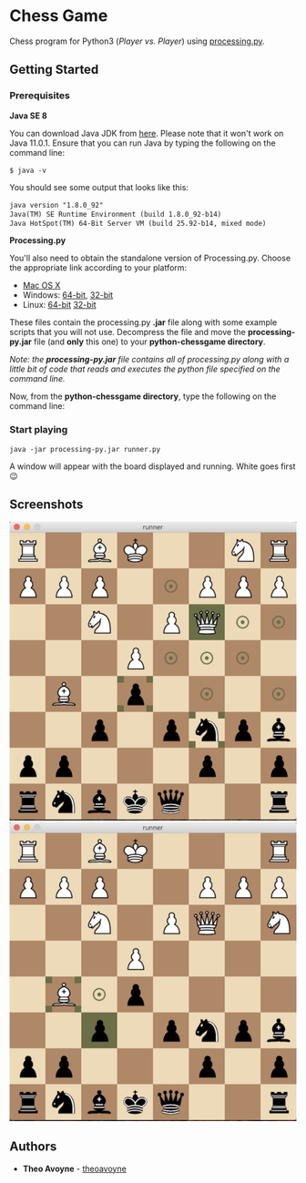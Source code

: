 # Chess Game

Chess program for Python3 (*Player vs. Player*) using [processing.py](https://py.processing.org/).

## Getting Started

### Prerequisites

**Java SE 8**

You can download Java JDK from [here](https://www.oracle.com/technetwork/java/javase/downloads/index.html). Please note that it won't work on Java 11.0.1. Ensure that you can run Java by typing the following on the command line:

```
$ java -v
```

You should see some output that looks like this:

```
java version "1.8.0_92"
Java(TM) SE Runtime Environment (build 1.8.0_92-b14)
Java HotSpot(TM) 64-Bit Server VM (build 25.92-b14, mixed mode)
```
**Processing.py**

You'll also need to obtain the standalone version of Processing.py. Choose the appropriate link according to your platform:

* [Mac OS X](http://py.processing.org/processing.py-macosx.tgz)
* Windows: [64-bit](http://py.processing.org/processing.py-windows64.zip), [32-bit](http://py.processing.org/processing.py-windows32.zip)
* Linux: [64-bit](http://py.processing.org/processing.py-linux64.tgz) [32-bit](http://py.processing.org/processing.py-linux32.tgz)

These files contain the processing.py **.jar** file along with some example scripts that you will not use. Decompress the file and move the **processing-py.jar** file (and **only** this one) to your **python-chessgame directory**. 

*Note: the **processing-py.jar** file contains all of processing.py along with a little bit of code that reads and executes the python file specified on the command line.*

Now, from the **python-chessgame directory**, type the following on the command line:

### Start playing

```
java -jar processing-py.jar runner.py
```

A window will appear with the board displayed and running. White goes first :wink:

## Screenshots

![](screenshots/sc_01.png)
![](screenshots/sc_02.png)

## Authors

* **Theo Avoyne** - [theoavoyne](https://github.com/theoavoyne)

